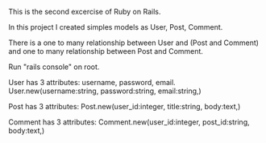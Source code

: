 This is the second excercise of Ruby on Rails.

In this project I created simples models as User, Post, Comment.

There is a one to many relationship between User and (Post and Comment) and
one to many relationship between Post and Comment.

Run "rails console" on root.

User has 3 attributes: username, password, email.
User.new(username:string, password:string, email:string,)

Post has 3 attributes:
Post.new(user_id:integer, title:string, body:text,)

Comment has 3 attributes:
Comment.new(user_id:integer, post_id:string, body:text,)
